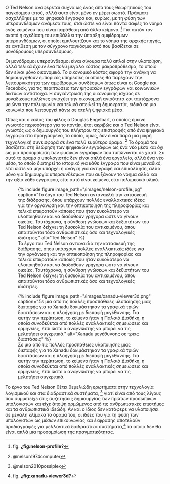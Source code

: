O Ted Nelson αναφέρεται συχνά ως ένας από τους θεωρητικούς του
παγκόσμιου ιστού, αλλά αυτό είναι μόνο εν μέρει σωστό. Πράγματι
ασχολήθηκε με τα ψηφιακά έγγραφα και, κυρίως, με τη φύση των
υπερσυνδέσμων ανάμεσα τους, έτσι ώστε να είναι πάντα σαφές το νόημα ενός
κειμένου που είναι παράθεση από άλλο κείμενο. [^1] Για αυτόν τον σκοπό η
σχεδίαση του επιβάλλει την ύπαρξη αμφίδρομων υπερσυνδέσμων, οι οποίοι
εμπλουτίζουν και το νόημα της αρχικής πηγής, σε αντίθεση με τον σύγχρονο
παγκόσμιο ιστό που βασίζεται σε μονόδρομους υπερσυνδέσμους.

Οι μονόδρομοι υπερσύνδεσμοι είναι σίγουρα πολύ απλοί στην υλοποίηση,
αλλά τελικά έχουν ένα πολύ μεγάλο κόστος μακροπρόθεσμα, το οποίο δεν
είναι μόνο οικονομικό. Το οικονομικό κόστος αφορά την ανάγκη να
δημιουργηθούν εμπορικές υπηρεσίες οι οποίες θα παρέχουν την
λειτουργικότητα των αμφίδρομων συνδέσμων όπως είναι οι Google και
Faceobok, για τις περιπτώσεις των ψηφιακών εγγράφων και κοινωνικών
δικτύων αντίστοιχα. Η συγκέντρωση της οικονομικής ισχύος σε μοναδικούς
πυλώνες ενισχύει την οικονομική ανισότητα και ταυτόχρονα μειώνει την
πολυφωνία και τελικά απειλεί τη δημοκρατία, ειδικά σε μια κοινωνία που
λειτουργεί πάνω σε ατελή ψηφιακά μέσα.

Όπως και ο καλός του φίλος ο Douglas Engelbart, ο οποίος έμεινε γνωστός
περισσότερο για το ποντίκι, έτσι ακριβώς και ο Ted Nelson είναι γνωστός
ως ο δημιουργός του πλήκτρου της επιστροφής από ένα ψηφιακό έγγραφο στο
προηγούμενο, το οποίο, όμως, δεν είναι παρά μια μικρή τεχνολογική
συνεισφορά σε ένα πολύ ευρύτερο όραμα. [^2] Το όραμά του βασίζεται στη
θεώρηση των ψηφιακών εγγράφων ως ένα νέο μέσο και όχι ως μια προσομοίωση
των φυσικών εγγράφων που τυπώνονται σε χαρτί. Σε αυτό το όραμα ο
υπολογιστής δεν είναι απλά ένα εργαλείο, αλλά ένα νέο μέσο, το οποίο
διατηρεί το ιστορικό για κάθε έγγραφο που είναι μοναδικό, έτσι ώστε να
μην υπάρχει η ανάγκη για αντιγραφή και επικόλληση, αλλά μόνο για
δημιουργία υπερσυνδέσμων που αυξάνουν το νόημα αλλά και την αξία κάθε
εγγράφου, είτε αυτό είναι κείμενο, είτε πολυμεσικό υλικό.

<figure id="fig:nelson-profile">
{% include figure image_path="/images/nelson-profile.jpg" caption="Το
έργο του Ted Nelson αντανακλά την κατασκευή της διάδρασης, όπου υπάρχουν
πολλές εναλλακτικές ιδέες για την οργάνωση και την οπτικοποίηση της
πληροφορίας και τελικά επικρατούν κάποιες που ήταν ευκολότερο να
υλοποιηθούν και να διαδοθούν γρήγορα ώστε να γίνουν οικείες. Ταυτόχρονα,
η σύνθεση γνώσεων και δεξιοτήτων του Ted Nelson δείχνει τη δυσκολία του
αντικειμένου, όπου απαιτούνται τόσο ανθρωπιστικές όσο και τεχνολογικές
ιδιότητες." alt="Ted Nelson" %}
<figcaption>
Το έργο του Ted Nelson αντανακλά την κατασκευή της διάδρασης, όπου
υπάρχουν πολλές εναλλακτικές ιδέες για την οργάνωση και την οπτικοποίηση
της πληροφορίας και τελικά επικρατούν κάποιες που ήταν ευκολότερο να
υλοποιηθούν και να διαδοθούν γρήγορα ώστε να γίνουν οικείες. Ταυτόχρονα,
η σύνθεση γνώσεων και δεξιοτήτων του Ted Nelson δείχνει τη δυσκολία του
αντικειμένου, όπου απαιτούνται τόσο ανθρωπιστικές όσο και τεχνολογικές
ιδιότητες.
</figcaption>
</figure>
<figure id="fig:xanadu-viewer3d">
{% include figure image_path="/images/xanadu-viewer3d.png" caption="Σε
μια από τις πολλές προσπάθειες υλοποίησης μιας διεπαφής για το Xanadu
δοκιμάστηκαν τα γραφικά τριών διαστάσεων και η πλοήγηση με διεπαφή
μεγέθυνσης. Για αυτήν την περίπτωση, το κείμενο ήταν η Παλαιά Διαθήκη, η
οποία συνοδεύεται από πολλές εναλλακτικές σημειώσεις και ερμηνείες, έτσι
ώστε ο αναγνώστης να μπορεί να τις μελετήσει συγκριτικά." alt="Xanadu
μεγέθυνσης σε τρεις διαστάσεις" %}
<figcaption>
Σε μια από τις πολλές προσπάθειες υλοποίησης μιας διεπαφής για το Xanadu
δοκιμάστηκαν τα γραφικά τριών διαστάσεων και η πλοήγηση με διεπαφή
μεγέθυνσης. Για αυτήν την περίπτωση, το κείμενο ήταν η Παλαιά Διαθήκη, η
οποία συνοδεύεται από πολλές εναλλακτικές σημειώσεις και ερμηνείες, έτσι
ώστε ο αναγνώστης να μπορεί να τις μελετήσει συγκριτικά.
</figcaption>
</figure>

Το έργο του Ted Nelson θέτει θεμελιώδη ερωτήματα στην τεχνολογία
λογισμικού και στα διαδραστικά συστήματα, [^3] γιατί είναι από τους
λίγους που συμμετείχε στις συζητήσεις δημιουργίας των πρώτων προσωπικών
υπολογιστών και είχε άποψη ορμώμενος από τις ανθρωπιστικές επιστήμες και
τα ανθρωπιστικά ιδεώδη. Αν και ο ίδιος δεν κατάφερε να υλοποιήσει σε
μεγάλη κλίμακα το όραμα του, οι ιδέες του για τη φύση των υπολογιστών ως
μέσων επικοινωνίας και έκφρασης αποτελούν προδιαγραφές για μελλοντικά
διαδραστικά συστήματα,[^4] τα οποία δεν θα είναι απλά μια προσομοίωση
της πραγματικότητας.

[^1]: fig. **¿fig:nelson-profile?**

[^2]: @nelson1974computer

[^3]: @nelson2010possiplex

[^4]: fig. **¿fig:xanadu-viewer3d?**
